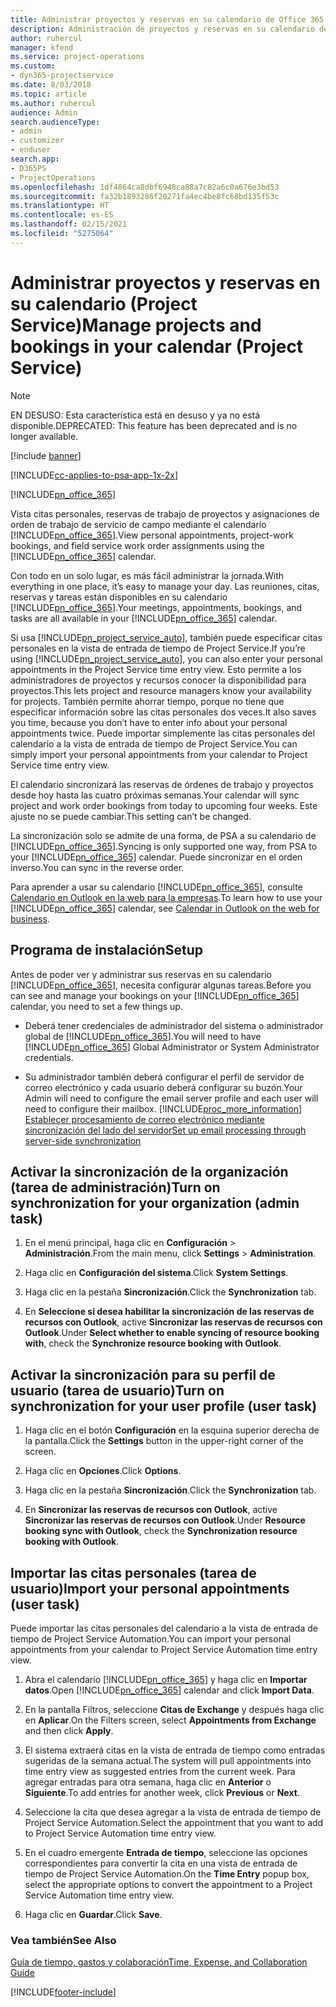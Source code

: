 ```yaml
---
title: Administrar proyectos y reservas en su calendario de Office 365
description: Administración de proyectos y reservas en su calendario de Office 365
author: ruhercul
manager: kfend
ms.service: project-operations
ms.custom:
- dyn365-projectservice
ms.date: 8/03/2018
ms.topic: article
ms.author: ruhercul
audience: Admin
search.audienceType:
- admin
- customizer
- enduser
search.app:
- D365PS
- ProjectOperations
ms.openlocfilehash: 1df4864ca8dbf6948ca88a7c82a6c0a676e3bd53
ms.sourcegitcommit: fa32b1893286f20271fa4ec4be8fc68bd135f53c
ms.translationtype: HT
ms.contentlocale: es-ES
ms.lasthandoff: 02/15/2021
ms.locfileid: "5275064"
---
```

# <a name="manage-projects-and-bookings-in-your-calendar-project-service"></a><span data-ttu-id="b6582-103">Administrar proyectos y reservas en su calendario (Project Service)</span><span class="sxs-lookup"><span data-stu-id="b6582-103">Manage projects and bookings in your calendar (Project Service)</span></span>

> [!Note]
> <span data-ttu-id="b6582-104">EN DESUSO: Esta característica está en desuso y ya no está disponible.</span><span class="sxs-lookup"><span data-stu-id="b6582-104">DEPRECATED: This feature has been deprecated and is no longer available.</span></span>

[!include [banner](../includes/psa-now-project-operations.md)]

[!INCLUDE[cc-applies-to-psa-app-1x-2x](../includes/cc-applies-to-psa-app-1x-2x.md)]

[!INCLUDE[pn_office_365](../includes/pn-office-365.md)] 

<span data-ttu-id="b6582-105">Vista citas personales, reservas de trabajo de proyectos y asignaciones de orden de trabajo de servicio de campo mediante el calendario [!INCLUDE[pn_office_365](../includes/pn-office-365.md)].</span><span class="sxs-lookup"><span data-stu-id="b6582-105">View personal appointments, project-work bookings, and field service work order assignments using the [!INCLUDE[pn_office_365](../includes/pn-office-365.md)] calendar.</span></span>  
  
 <span data-ttu-id="b6582-106">Con todo en un solo lugar, es más fácil administrar la jornada.</span><span class="sxs-lookup"><span data-stu-id="b6582-106">With everything in one place, it’s easy to manage your day.</span></span> <span data-ttu-id="b6582-107">Las reuniones, citas, reservas y tareas están disponibles en su calendario [!INCLUDE[pn_office_365](../includes/pn-office-365.md)].</span><span class="sxs-lookup"><span data-stu-id="b6582-107">Your meetings, appointments, bookings, and tasks are all available in your [!INCLUDE[pn_office_365](../includes/pn-office-365.md)] calendar.</span></span>  
  
 <span data-ttu-id="b6582-108">Si usa [!INCLUDE[pn_project_service_auto](../includes/pn-project-service-auto.md)], también puede especificar citas personales en la vista de entrada de tiempo de Project Service.</span><span class="sxs-lookup"><span data-stu-id="b6582-108">If you’re using [!INCLUDE[pn_project_service_auto](../includes/pn-project-service-auto.md)], you can also enter your personal appointments in the Project Service time entry view.</span></span> <span data-ttu-id="b6582-109">Esto permite a los administradores de proyectos y recursos conocer la disponibilidad para proyectos.</span><span class="sxs-lookup"><span data-stu-id="b6582-109">This lets project and resource managers know your availability for projects.</span></span> <span data-ttu-id="b6582-110">También permite ahorrar tiempo, porque no tiene que especificar información sobre las citas personales dos veces.</span><span class="sxs-lookup"><span data-stu-id="b6582-110">It also saves you time, because you don’t have to enter info about your personal appointments twice.</span></span> <span data-ttu-id="b6582-111">Puede importar simplemente las citas personales del calendario a la vista de entrada de tiempo de Project Service.</span><span class="sxs-lookup"><span data-stu-id="b6582-111">You can simply import your personal appointments from your calendar to Project Service time entry view.</span></span>  
  
 <span data-ttu-id="b6582-112">El calendario sincronizará las reservas de órdenes de trabajo y proyectos desde hoy hasta las cuatro próximas semanas.</span><span class="sxs-lookup"><span data-stu-id="b6582-112">Your calendar will sync project and work order bookings from today to upcoming four weeks.</span></span> <span data-ttu-id="b6582-113">Este ajuste no se puede cambiar.</span><span class="sxs-lookup"><span data-stu-id="b6582-113">This setting can’t be changed.</span></span>  
  
 <span data-ttu-id="b6582-114">La sincronización solo se admite de una forma, de PSA a su calendario de [!INCLUDE[pn_office_365](../includes/pn-office-365.md)].</span><span class="sxs-lookup"><span data-stu-id="b6582-114">Syncing is only supported one way, from PSA to your [!INCLUDE[pn_office_365](../includes/pn-office-365.md)] calendar.</span></span> <span data-ttu-id="b6582-115">Puede sincronizar en el orden inverso.</span><span class="sxs-lookup"><span data-stu-id="b6582-115">You can sync in the reverse order.</span></span> 
  
 <span data-ttu-id="b6582-116">Para aprender a usar su calendario [!INCLUDE[pn_office_365](../includes/pn-office-365.md)], consulte [Calendario en Outlook en la web para la empresas](https://support.office.com/article/Calendar-in-Outlook-on-the-web-for-business-5219c457-d1fe-4c2f-9032-1a816b88e936).</span><span class="sxs-lookup"><span data-stu-id="b6582-116">To learn how to use your [!INCLUDE[pn_office_365](../includes/pn-office-365.md)] calendar, see [Calendar in Outlook on the web for business](https://support.office.com/article/Calendar-in-Outlook-on-the-web-for-business-5219c457-d1fe-4c2f-9032-1a816b88e936).</span></span>  
  
## <a name="setup"></a><span data-ttu-id="b6582-117">Programa de instalación</span><span class="sxs-lookup"><span data-stu-id="b6582-117">Setup</span></span>  
 <span data-ttu-id="b6582-118">Antes de poder ver y administrar sus reservas en su calendario [!INCLUDE[pn_office_365](../includes/pn-office-365.md)], necesita configurar algunas tareas.</span><span class="sxs-lookup"><span data-stu-id="b6582-118">Before you can see and manage your bookings on your [!INCLUDE[pn_office_365](../includes/pn-office-365.md)] calendar, you need to set a few things up.</span></span>  
  
- <span data-ttu-id="b6582-119">Deberá tener credenciales de administrador del sistema o administrador global de [!INCLUDE[pn_office_365](../includes/pn-office-365.md)].</span><span class="sxs-lookup"><span data-stu-id="b6582-119">You will need to have [!INCLUDE[pn_office_365](../includes/pn-office-365.md)] Global Administrator or System Administrator credentials.</span></span>  
  
- <span data-ttu-id="b6582-120">Su administrador también deberá configurar el perfil de servidor de correo electrónico y cada usuario deberá configurar su buzón.</span><span class="sxs-lookup"><span data-stu-id="b6582-120">Your Admin will need to configure the email server profile and each user will need to configure their mailbox.</span></span> [!INCLUDE[proc_more_information](../includes/proc-more-information.md)] <span data-ttu-id="b6582-121">[Establecer procesamiento de correo electrónico mediante sincronización del lado del servidor](https://docs.microsoft.com/dynamics365/customerengagement/on-premises/admin/set-up-server-side-synchronization-of-email-appointments-contacts-and-tasks)</span><span class="sxs-lookup"><span data-stu-id="b6582-121">[Set up email processing through server-side synchronization](https://docs.microsoft.com/dynamics365/customerengagement/on-premises/admin/set-up-server-side-synchronization-of-email-appointments-contacts-and-tasks)</span></span>  
  
## <a name="turn-on-synchronization-for-your-organization-admin-task"></a><span data-ttu-id="b6582-122">Activar la sincronización de la organización (tarea de administración)</span><span class="sxs-lookup"><span data-stu-id="b6582-122">Turn on synchronization for your organization (admin task)</span></span>  
  
1.  <span data-ttu-id="b6582-123">En el menú principal, haga clic en **Configuración** > **Administración**.</span><span class="sxs-lookup"><span data-stu-id="b6582-123">From the main menu, click **Settings** > **Administration**.</span></span>  
  
2.  <span data-ttu-id="b6582-124">Haga clic en **Configuración del sistema**.</span><span class="sxs-lookup"><span data-stu-id="b6582-124">Click **System Settings**.</span></span>  
  
3.  <span data-ttu-id="b6582-125">Haga clic en la pestaña **Sincronización**.</span><span class="sxs-lookup"><span data-stu-id="b6582-125">Click the **Synchronization** tab.</span></span>  
  
4.  <span data-ttu-id="b6582-126">En **Seleccione si desea habilitar la sincronización de las reservas de recursos con Outlook**, active **Sincronizar las reservas de recursos con Outlook**.</span><span class="sxs-lookup"><span data-stu-id="b6582-126">Under **Select whether to enable syncing of resource booking with**, check the **Synchronize resource booking with Outlook**.</span></span>  
  
## <a name="turn-on-synchronization-for-your-user-profile-user-task"></a><span data-ttu-id="b6582-127">Activar la sincronización para su perfil de usuario (tarea de usuario)</span><span class="sxs-lookup"><span data-stu-id="b6582-127">Turn on synchronization for your user profile (user task)</span></span>  
  
1.  <span data-ttu-id="b6582-128">Haga clic en el botón **Configuración** en la esquina superior derecha de la pantalla.</span><span class="sxs-lookup"><span data-stu-id="b6582-128">Click the **Settings** button in the upper-right corner of the screen.</span></span>  
  
2.  <span data-ttu-id="b6582-129">Haga clic en **Opciones**.</span><span class="sxs-lookup"><span data-stu-id="b6582-129">Click **Options**.</span></span>  
  
3.  <span data-ttu-id="b6582-130">Haga clic en la pestaña **Sincronización**.</span><span class="sxs-lookup"><span data-stu-id="b6582-130">Click the **Synchronization** tab.</span></span>  
  
4.  <span data-ttu-id="b6582-131">En **Sincronizar las reservas de recursos con Outlook**, active **Sincronizar las reservas de recursos con Outlook**.</span><span class="sxs-lookup"><span data-stu-id="b6582-131">Under **Resource booking sync with Outlook**, check the **Synchronization resource booking with Outlook**.</span></span>  
  
## <a name="import-your-personal-appointments-user-task"></a><span data-ttu-id="b6582-132">Importar las citas personales (tarea de usuario)</span><span class="sxs-lookup"><span data-stu-id="b6582-132">Import your personal appointments (user task)</span></span>  
 <span data-ttu-id="b6582-133">Puede importar las citas personales del calendario a la vista de entrada de tiempo de Project Service Automation.</span><span class="sxs-lookup"><span data-stu-id="b6582-133">You can import your personal appointments from your calendar to Project Service Automation time entry view.</span></span>  
  
1. <span data-ttu-id="b6582-134">Abra el calendario [!INCLUDE[pn_office_365](../includes/pn-office-365.md)] y haga clic en **Importar datos**.</span><span class="sxs-lookup"><span data-stu-id="b6582-134">Open [!INCLUDE[pn_office_365](../includes/pn-office-365.md)] calendar and click **Import Data**.</span></span>  
  
2. <span data-ttu-id="b6582-135">En la pantalla Filtros, seleccione **Citas de Exchange** y después haga clic en **Aplicar**.</span><span class="sxs-lookup"><span data-stu-id="b6582-135">On the Filters screen, select **Appointments from Exchange** and then click **Apply**.</span></span>  
  
3. <span data-ttu-id="b6582-136">El sistema extraerá citas en la vista de entrada de tiempo como entradas sugeridas de la semana actual.</span><span class="sxs-lookup"><span data-stu-id="b6582-136">The system will pull appointments into time entry view as suggested entries from the current week.</span></span> <span data-ttu-id="b6582-137">Para agregar entradas para otra semana, haga clic en **Anterior** o **Siguiente**.</span><span class="sxs-lookup"><span data-stu-id="b6582-137">To add entries for another week, click **Previous** or **Next**.</span></span>  
  
4. <span data-ttu-id="b6582-138">Seleccione la cita que desea agregar a la vista de entrada de tiempo de Project Service Automation.</span><span class="sxs-lookup"><span data-stu-id="b6582-138">Select the appointment that you want to add to Project Service Automation time entry view.</span></span>  
  
5. <span data-ttu-id="b6582-139">En el cuadro emergente **Entrada de tiempo**, seleccione las opciones correspondientes para convertir la cita en una vista de entrada de tiempo de Project Service Automation.</span><span class="sxs-lookup"><span data-stu-id="b6582-139">On the **Time Entry** popup box, select the appropriate options to convert the appointment to a Project Service Automation time entry view.</span></span>  
  
6. <span data-ttu-id="b6582-140">Haga clic en **Guardar**.</span><span class="sxs-lookup"><span data-stu-id="b6582-140">Click **Save**.</span></span>  
  
### <a name="see-also"></a><span data-ttu-id="b6582-141">Vea también</span><span class="sxs-lookup"><span data-stu-id="b6582-141">See Also</span></span>  
 [<span data-ttu-id="b6582-142">Guía de tiempo, gastos y colaboración</span><span class="sxs-lookup"><span data-stu-id="b6582-142">Time, Expense, and Collaboration Guide</span></span>](../psa/time-expense-collaboration-guide.md)


[!INCLUDE[footer-include](../includes/footer-banner.md)]